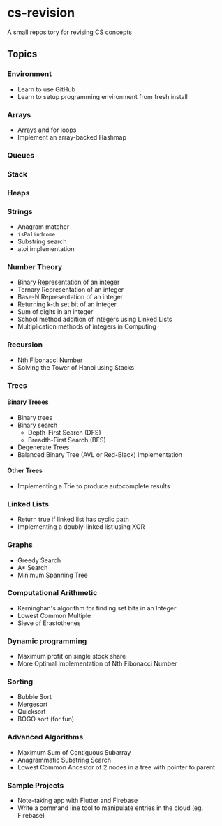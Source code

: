 # cs-revision
A small repository for revising CS concepts

## Topics
### Environment
- Learn to use GitHub
- Learn to setup programming environment from fresh install

### Arrays
- Arrays and for loops
- Implement an array-backed Hashmap

### Queues
### Stack
### Heaps

### Strings
- Anagram matcher
- `isPalindrome`
- Substring search
- atoi implementation

### Number Theory
- Binary Representation of an integer
- Ternary Representation of an integer
- Base-N Representation of an integer
- Returning k-th set bit of an integer
- Sum of digits in an integer
- School method addition of integers using Linked Lists
- Multiplication methods of integers in Computing

### Recursion
- Nth Fibonacci Number
- Solving the Tower of Hanoi using Stacks

### Trees
#### Binary Treees
- Binary trees
- Binary search
  - Depth-First Search (DFS)
  - Breadth-First Search (BFS)
- Degenerate Trees
- Balanced Binary Tree (AVL or Red-Black) Implementation

#### Other Trees
- Implementing a Trie to produce autocomplete results

### Linked Lists
- Return true if linked list has cyclic path
- Implementing a doubly-linked list using XOR

### Graphs
- Greedy Search
- A* Search
- Minimum Spanning Tree

### Computational Arithmetic
- Kerninghan's algorithm for finding set bits in an Integer
- Lowest Common Multiple
- Sieve of Erastothenes

### Dynamic programming
- Maximum profit on single stock share
- More Optimal Implementation of Nth Fibonacci Number

### Sorting
- Bubble Sort
- Mergesort
- Quicksort
- BOGO sort (for fun)

### Advanced Algorithms
- Maximum Sum of Contiguous Subarray
- Anagrammatic Substring Search
- Lowest Common Ancestor of 2 nodes in a tree with pointer to parent

### Sample Projects
- Note-taking app with Flutter and Firebase
- Write a command line tool to manipulate entries in the cloud (eg. Firebase)
